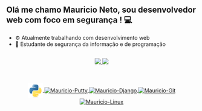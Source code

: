 ## Olá me chamo Mauricio Neto, sou desenvolvedor web com foco em segurança ! 💻

- ⚙️ Atualmente trabalhando com desenvolvimento web
- 📒 Estudante de segurança da informação e de programação

##

<div align="center">
 <a href="https://github.com/XNetoX">
 <img height="180em" src="https://github-readme-stats.vercel.app/api?username=XNetoX&show_icons=true&theme=dark&include_all_commits=true&count_private=true"/>
  <img height="180em" src="https://github-readme-stats.vercel.app/api/top-langs/?username=XNetoX&layout=compact&langs_count=7&theme=dark"/>
</div>
  
##
  
<div align="center" style="display: inline_block"><br>
  <img align="center" alt="Mauricio-Python" height="40" width="40" src="https://raw.githubusercontent.com/devicons/devicon/master/icons/python/python-original.svg">
  <img align="center" alt="Mauricio-Putty" height="40" width="40" src="https://cdn.jsdelivr.net/gh/devicons/devicon/icons/putty/putty-plain.svg">
  <img align="center" alt="Mauricio-Django" height="40" width="40"  src="https://cdn.jsdelivr.net/gh/devicons/devicon/icons/django/django-original.svg">
  <img align="center" alt="Mauricio-Git" height="40" width="40"  src="https://cdn.jsdelivr.net/gh/devicons/devicon/icons/git/git-original-wordmark.svg">
  <img align="center" alt="Mauricio-Linux" height="40" width="40"  src="https://cdn.jsdelivr.net/gh/devicons/devicon/icons/linux/linux-original.svg">
</div>
  
##
  
